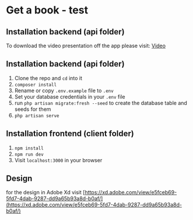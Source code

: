 # Get a book - test

## Installation backend (api folder)

To download the video presentation off the app please visit: [Video](https://storage-s3.cartomanti.live/user-assets/Lend%20a%20book%20-%20influendoo%20%28Alexandru%20Boscan%29%20Test.mkv?X-Amz-Algorithm=AWS4-HMAC-SHA256&X-Amz-Credential=2RBBVOQXW49JFX3623DW%2F20230317%2Feu-east-1%2Fs3%2Faws4_request&X-Amz-Date=20230317T193722Z&X-Amz-Expires=604800&X-Amz-Security-Token=eyJhbGciOiJIUzUxMiIsInR5cCI6IkpXVCJ9.eyJhY2Nlc3NLZXkiOiIyUkJCVk9RWFc0OUpGWDM2MjNEVyIsImV4cCI6MzYwMDAwMDAwMDAwMCwicG9saWN5IjoiY29uc29sZUFkbWluIn0.D14zFtCkKdfPivPosvV6-8_xQSSqy8LGzHio1yNw6AaJpf5K25It7WV3zjRRMPtj77kTSYRVPasIQEcxwaNVKg&X-Amz-SignedHeaders=host&versionId=null&X-Amz-Signature=da90ef34e8293346c2dc0ab58951a0e437925eab1f8381e35bd57e6928265cc7)

## Installation backend (api folder)

1. Clone the repo and `cd` into it
1. `composer install`
1. Rename or copy `.env.example` file to `.env`
1. Set your database credentials in your `.env` file
1. run `php artisan migrate:fresh --seed` to create the database table and seeds for them
1. `php artisan serve`

## Installation frontend (client folder)

1. `npm install`
1. `npm run dev`
1. Visit `localhost:3000` in your browser

## Design

for the design in Adobe Xd visit [https://xd.adobe.com/view/e5fceb69-5fd7-4dab-9287-dd9a65b93a8d-b0af/](https://xd.adobe.com/view/e5fceb69-5fd7-4dab-9287-dd9a65b93a8d-b0af/)
